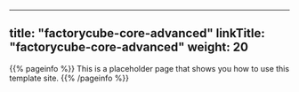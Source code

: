 
---
title: "factorycube-core-advanced"
linkTitle: "factorycube-core-advanced"
weight: 20
---

{{% pageinfo %}}
This is a placeholder page that shows you how to use this template site.
{{% /pageinfo %}}

